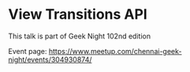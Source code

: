 <!-- README FIle for this project -->
# View Transitions API

This talk is part of Geek Night 102nd edition

Event page: https://www.meetup.com/chennai-geek-night/events/304930874/